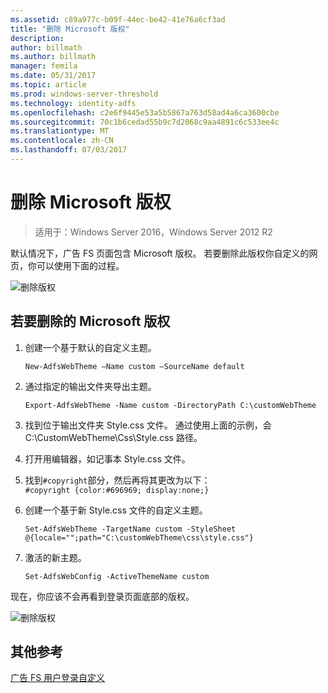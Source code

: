 ```yaml
---
ms.assetid: c89a977c-b09f-44ec-be42-41e76a6cf3ad
title: "删除 Microsoft 版权"
description: 
author: billmath
ms.author: billmath
manager: femila
ms.date: 05/31/2017
ms.topic: article
ms.prod: windows-server-threshold
ms.technology: identity-adfs
ms.openlocfilehash: c2e6f9445e53a5b5867a763d58ad4a6ca3600cbe
ms.sourcegitcommit: 70c1b6cedad55b9c7d2068c9aa4891c6c533ee4c
ms.translationtype: MT
ms.contentlocale: zh-CN
ms.lasthandoff: 07/03/2017
---
```

# <a name="remove-the-microsoft-copyright"></a>删除 Microsoft 版权 

>适用于：Windows Server 2016，Windows Server 2012 R2
 
默认情况下，广告 FS 页面包含 Microsoft 版权。 若要删除此版权你自定义的网页，你可以使用下面的过程。 

![删除版权](media/AD-FS-user-sign-in-customization/ADFS_Blue_Custom1.png) 
  
## <a name="to-remove-the-microsoft-copyright"></a>若要删除的 Microsoft 版权  
  
1.  创建一个基于默认的自定义主题。  
  

    `New-AdfsWebTheme –Name custom –SourceName default ` 
 
  
2.  通过指定的输出文件夹导出主题。  

    `Export-AdfsWebTheme -Name custom -DirectoryPath C:\customWebTheme ` 

  
3.  找到位于输出文件夹 Style.css 文件。 通过使用上面的示例，会 C:\\CustomWebTheme\\Css\\Style.css 路径。  
  
4.  打开用编辑器，如记事本 Style.css 文件。  
  
5.  找到`#copyright`部分，然后再将其更改为以下：  
  `#copyright {color:#696969; display:none;} ` 
 
6.  创建一个基于新 Style.css 文件的自定义主题。  
  
    `Set-AdfsWebTheme -TargetName custom -StyleSheet @{locale="";path="C:\customWebTheme\css\style.css"}  `

7.  激活的新主题。  
  

    `Set-AdfsWebConfig -ActiveThemeName custom ` 


现在，你应该不会再看到登录页面底部的版权。

![删除版权](media/AD-FS-user-sign-in-customization/ADFS_Blue_Custom1a.png) 

## <a name="additional-references"></a>其他参考 
[广告 FS 用户登录自定义](AD-FS-user-sign-in-customization.md) 
